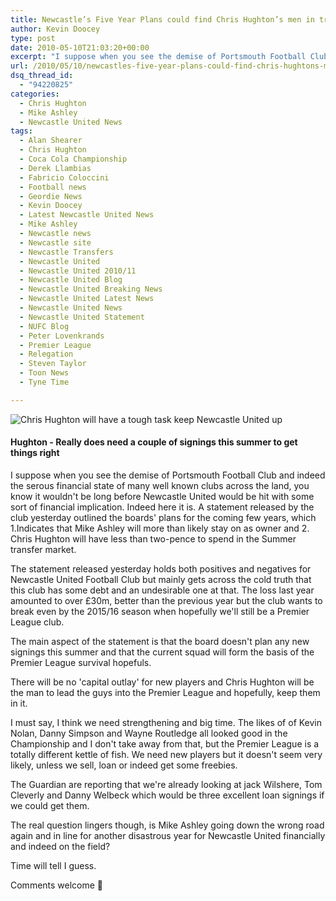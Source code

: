 ```yaml
---
title: Newcastle’s Five Year Plans could find Chris Hughton’s men in trouble
author: Kevin Doocey
type: post
date: 2010-05-10T21:03:20+00:00
excerpt: "I suppose when you see the demise of Portsmouth Football Club and indeed the serous financial state of many well known clubs across the land, you know it wouldn't be long before Newcastle United would be hit with some sort of financial implication. Indeed here.."
url: /2010/05/10/newcastles-five-year-plans-could-find-chris-hughtons-men-in-trouble/
dsq_thread_id:
  - "94220825"
categories:
  - Chris Hughton
  - Mike Ashley
  - Newcastle United News
tags:
  - Alan Shearer
  - Chris Hughton
  - Coca Cola Championship
  - Derek Llambias
  - Fabricio Coloccini
  - Football news
  - Geordie News
  - Kevin Doocey
  - Latest Newcastle United News
  - Mike Ashley
  - Newcastle news
  - Newcastle site
  - Newcastle Transfers
  - Newcastle United
  - Newcastle United 2010/11
  - Newcastle United Blog
  - Newcastle United Breaking News
  - Newcastle United Latest News
  - Newcastle United News
  - Newcastle United Statement
  - NUFC Blog
  - Peter Lovenkrands
  - Premier League
  - Relegation
  - Steven Taylor
  - Toon News
  - Tyne Time

---
```

![Chris Hughton will have a tough task keep Newcastle United up](http://static.guim.co.uk/sys-images/Football/Pix/pictures/2010/4/5/1270499405772/Chris-Hughton-001.jpg)
  
#### Hughton - Really does need a couple of signings this summer to get things right

I suppose when you see the demise of Portsmouth Football Club and indeed the serous financial state of many well known clubs across the land, you know it wouldn't be long before Newcastle United would be hit with some sort of financial implication. Indeed here it is. A statement released by the club yesterday outlined the boards' plans for the coming few years, which  1.Indicates that Mike Ashley will more than likely stay on as owner and 2. Chris Hughton will have less than two-pence to spend in the Summer transfer market.

The statement released yesterday holds both positives and negatives for Newcastle United Football Club but mainly gets across the cold truth that this club has some debt and an undesirable one at that. The loss last year amounted to over £30m, better than the previous year but the club wants to break even by the 2015/16 season when hopefully we'll still be a Premier League club.

The main aspect of the statement is that the board doesn't plan any new signings this summer and that the current squad will form the basis of the Premier League survival hopefuls.

There will be no 'capital outlay' for new players and Chris Hughton will be the man to lead the guys into the Premier League and hopefully, keep them in it.

I must say, I think we need strengthening and big time. The likes of of Kevin Nolan, Danny Simpson and Wayne Routledge all looked good in the Championship and I don't take away from that, but the Premier League is a totally different kettle of fish. We need new players but it doesn't seem very likely, unless we sell, loan or indeed get some freebies.

The Guardian are reporting that we're already looking at jack Wilshere, Tom Cleverly and Danny Welbeck which would be three excellent loan signings if we could get them.

The real question lingers though, is Mike Ashley going down the wrong road again and in line for another disastrous year for Newcastle United financially and indeed on the field?

Time will tell I guess.

Comments welcome 🙂
